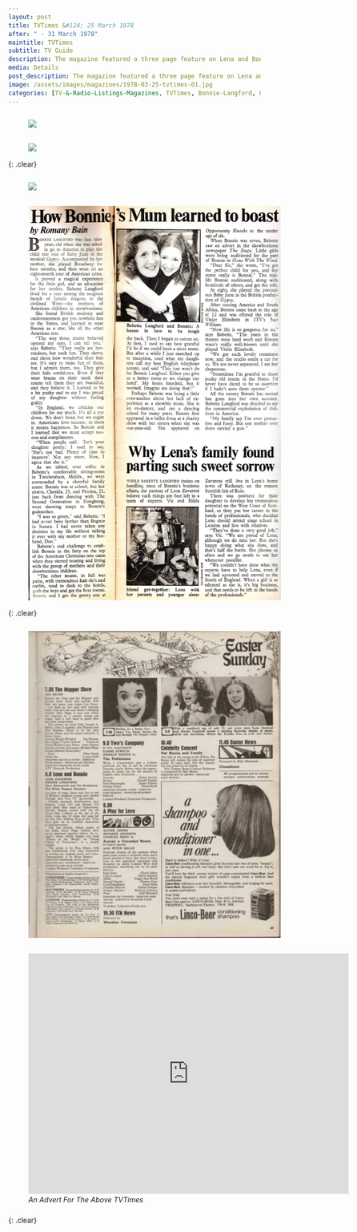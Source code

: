 ```yaml
---
layout: post
title: TVTimes &#124; 25 March 1978
after: " - 31 March 1978"
maintitle: TVTimes
subtitle: TV Guide
description: The magazine featured a three page feature on Lena and Bonnie.
media: Details
post_description: The magazine featured a three page feature on Lena and Bonnie.
image: /assets/images/magazines/1978-03-25-tvtimes-01.jpg
categories: [TV-&-Radio-Listings-Magazines, TVTimes, Bonnie-Langford, OnThisDay25March, Year-1978]
---
```


<figure class="fig1">
<a href="/assets/images/magazines/1978-03-25-tvtimes-01.jpg"><img src="/assets/images/magazines/1978-03-25-tvtimes-01.jpg" class="full-width zoom-in" /></a>
</figure>


<figure class="fig2">
<a href="/assets/images/magazines/1978-03-25-tvtimes-02.jpg"><img src="/assets/images/magazines/1978-03-25-tvtimes-02.jpg" class="full-width zoom-in" /></a>
</figure>

{: .clear}

<figure class="fig1">
<a href="/assets/images/magazines/1978-03-25-tvtimes-03.jpg"><img src="/assets/images/magazines/1978-03-25-tvtimes-03.jpg" class="full-width zoom-in" /></a>
</figure>

<figure class="fig2">
<a href="/assets/images/magazines/1978-03-25-tvtimes-04.jpg"><img src="/assets/images/magazines/1978-03-25-tvtimes-04.jpg" class="full-width zoom-in" /></a>
</figure>

{: .clear}

<figure class="fig1">
<a href="/assets/images/magazines/1978-03-25-tvtimes-05.jpg"><img src="/assets/images/magazines/1978-03-25-tvtimes-05.jpg" class="full-width zoom-in" /></a>
</figure>

<figure class="fig2">
<div class="responsive-video">
<iframe width="640" height="480" src="https://www.youtube.com/embed/vBVFPi0jTDY?start=442" title="YouTube video player" frameborder="0" allow="accelerometer; autoplay; clipboard-write; encrypted-media; gyroscope; picture-in-picture" allowfullscreen></iframe>
</div>
<figcaption>
<cite>An Advert For The Above TVTimes</cite>
</figcaption>
</figure>

<br />{: .clear}

<style>
.fig1 {float:left; width:49%;}

.fig2 {float:right; width:49%;}

.fig3 {float:right; width:100%;}

figcaption {float:left; width:100%;}

@media screen and (orientation:portrait) {
.fig1, .fig2 {float:left; width:100%;}
figcaption {float:left; width:100%; margin-bottom: 10px;}
}
</style>
